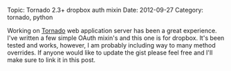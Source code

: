 Topic: Tornado 2.3+ dropbox auth mixin
Date: 2012-09-27
Category: tornado, python

Working on [Tornado][] web application server has been a great
experience. I've written a few simple OAuth mixin's and this
one is for dropbox. It's been tested and works, however, I am
probably including way to many method overrides. If anyone
would like to update the gist please feel free and I'll make
sure to link it in this post.

<script src="https://gist.github.com/battlemidget/2064807.js"></script>

[Tornado]: http://tornadoweb.org

